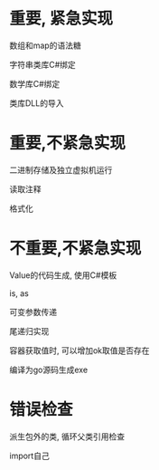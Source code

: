 # 重要, 紧急实现

数组和map的语法糖

字符串类库C#绑定

数学库C#绑定

类库DLL的导入

# 重要,不紧急实现

二进制存储及独立虚拟机运行

读取注释

格式化

# 不重要,不紧急实现

Value的代码生成, 使用C#模板

is, as

可变参数传递

尾递归实现

容器获取值时, 可以增加ok取值是否存在

编译为go源码生成exe

# 错误检查

派生包外的类, 循环父类引用检查

import自己